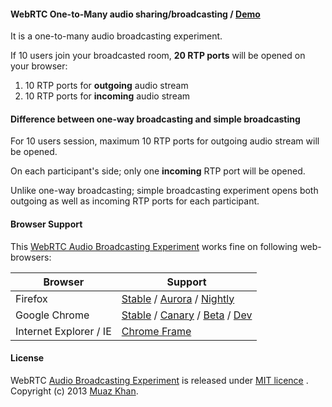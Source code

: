 #### WebRTC One-to-Many audio sharing/broadcasting / [Demo](https://webrtc-experiment.appspot.com/audio-broadcast/)

It is a one-to-many audio broadcasting experiment.

If 10 users join your broadcasted room, **20 RTP ports** will be opened on your browser:

1. 10 RTP ports for **outgoing** audio stream
2. 10 RTP ports for **incoming** audio stream

#### Difference between one-way broadcasting and simple broadcasting

For 10 users session, maximum 10 RTP ports for outgoing audio stream will be opened.

On each participant's side; only one **incoming** RTP port will be opened.

Unlike one-way broadcasting; simple broadcasting experiment opens both outgoing as well as incoming RTP ports for each participant.

#### Browser Support 

This [WebRTC Audio Broadcasting Experiment](https://webrtc-experiment.appspot.com/audio-broadcast/) works fine on following web-browsers:

| Browser        | Support           |
| ------------- |-------------|
| Firefox | [Stable](http://www.mozilla.org/en-US/firefox/new/) / [Aurora](http://www.mozilla.org/en-US/firefox/aurora/) / [Nightly](http://nightly.mozilla.org/) |
| Google Chrome | [Stable](https://www.google.com/intl/en_uk/chrome/browser/) / [Canary](https://www.google.com/intl/en/chrome/browser/canary.html) / [Beta](https://www.google.com/intl/en/chrome/browser/beta.html) / [Dev](https://www.google.com/intl/en/chrome/browser/index.html?extra=devchannel#eula) |
| Internet Explorer / IE | [Chrome Frame](http://www.google.com/chromeframe) |

#### License

WebRTC [Audio Broadcasting Experiment](https://webrtc-experiment.appspot.com/audio-broadcast/) is released under [MIT licence](https://webrtc-experiment.appspot.com/licence/) . Copyright (c) 2013 [Muaz Khan](https://plus.google.com/100325991024054712503).
